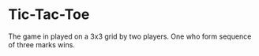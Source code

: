 # Tic-Tac-Toe

The game in played on a 3x3 grid by two players. One who form sequence of three marks wins.
